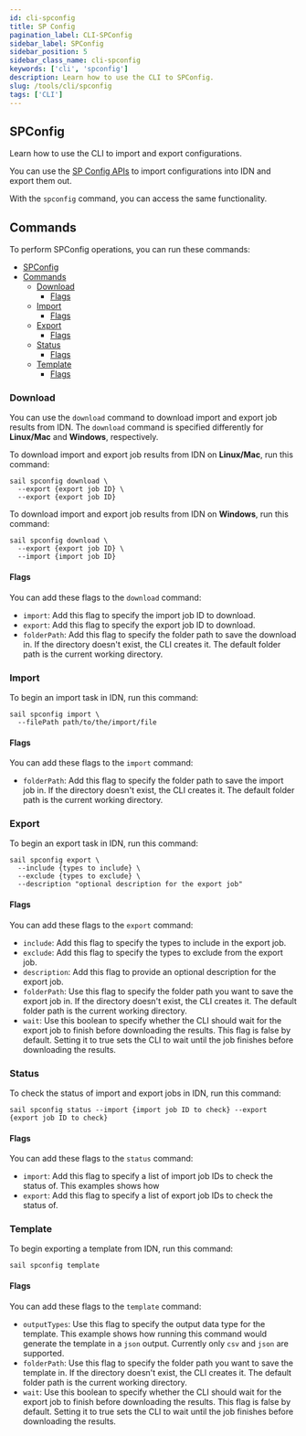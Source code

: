 ```yaml
---
id: cli-spconfig
title: SP Config
pagination_label: CLI-SPConfig
sidebar_label: SPConfig
sidebar_position: 5
sidebar_class_name: cli-spconfig
keywords: ['cli', 'spconfig']
description: Learn how to use the CLI to SPConfig.
slug: /tools/cli/spconfig
tags: ['CLI']
---
```


## SPConfig

Learn how to use the CLI to import and export configurations.

You can use the [SP Config APIs](/idn/api/beta/sp-config) to import configurations into IDN and export them out.

With the `spconfig` command, you can access the same functionality.

## Commands

To perform SPConfig operations, you can run these commands:

- [SPConfig](#spconfig)
- [Commands](#commands)
  - [Download](#download)
    - [Flags](#flags)
  - [Import](#import)
    - [Flags](#flags-1)
  - [Export](#export)
    - [Flags](#flags-2)
  - [Status](#status)
    - [Flags](#flags-3)
  - [Template](#template)
    - [Flags](#flags-4)

### Download

You can use the `download` command to download import and export job results from IDN. The `download` command is specified differently for **Linux/Mac** and **Windows**, respectively.

To download import and export job results from IDN on **Linux/Mac**, run this command:

```shell
sail spconfig download \
  --export {export job ID} \
  --export {export job ID}
```

To download import and export job results from IDN on **Windows**, run this command:

```shell
sail spconfig download \
  --export {export job ID} \
  --import {import job ID}
```

#### Flags

You can add these flags to the `download` command:

- `import`: Add this flag to specify the import job ID to download.
- `export`: Add this flag to specify the export job ID to download.
- `folderPath`: Add this flag to specify the folder path to save the download in. If the directory doesn't exist, the CLI creates it. The default folder path is the current working directory.

### Import

To begin an import task in IDN, run this command:

```shell
sail spconfig import \
  --filePath path/to/the/import/file
```

#### Flags

You can add these flags to the `import` command:

- `folderPath`: Add this flag to specify the folder path to save the import job in. If the directory doesn't exist, the CLI creates it. The default folder path is the current working directory.

### Export

To begin an export task in IDN, run this command:

```shell
sail spconfig export \
  --include {types to include} \
  --exclude {types to exclude} \
  --description "optional description for the export job"
```

#### Flags

You can add these flags to the `export` command:

- `include`: Add this flag to specify the types to include in the export job.
- `exclude`: Add this flag to specify the types to exclude from the export job.
- `description`: Add this flag to provide an optional description for the export job.
- `folderPath`: Use this flag to specify the folder path you want to save the export job in. If the directory doesn't exist, the CLI creates it. The default folder path is the current working directory.
- `wait`: Use this boolean to specify whether the CLI should wait for the export job to finish before downloading the results. This flag is false by default. Setting it to true sets the CLI to wait until the job finishes before downloading the results.

### Status

To check the status of import and export jobs in IDN, run this command:

```shell
sail spconfig status --import {import job ID to check} --export {export job ID to check}
```

#### Flags

You can add these flags to the `status` command:

- `import`: Add this flag to specify a list of import job IDs to check the status of. This examples shows how
- `export`: Add this flag to specify a list of export job IDs to check the status of.

### Template

To begin exporting a template from IDN, run this command:

```shell
sail spconfig template
```

#### Flags

You can add these flags to the `template` command:

- `outputTypes`: Use this flag to specify the output data type for the template. This example shows how running this command would generate the template in a `json` output. Currently only `csv` and `json` are supported.
- `folderPath`: Use this flag to specify the folder path you want to save the template in. If the directory doesn't exist, the CLI creates it. The default folder path is the current working directory.
- `wait`: Use this boolean to specify whether the CLI should wait for the export job to finish before downloading the results. This flag is false by default. Setting it to true sets the CLI to wait until the job finishes before downloading the results.
